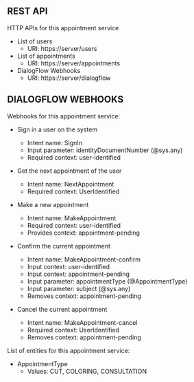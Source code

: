 ## REST API

HTTP APIs for this appointment service 
* List of users
  * URI: https://server/users
* List of appointments
  * URI: https://server/appointments
* DialogFlow Webhooks
  * URI: https://server/dialogflow

## DIALOGFLOW WEBHOOKS


Webhooks for this appointment service:

* Sign in a user on the system 
   * Intent name: SignIn
   * Input parameter: identityDocumentNumber (@sys.any)
   * Required context: user-identified

* Get the next appointment of the user
  * Intent name: NextAppointment
  * Required context: UserIdentified

* Make a new appointment
  * Intent name: MakeAppointment
  * Required context: user-identified
  * Provides context: appointment-pending
  

* Confirm the current appointment 
  * Intent name: MakeAppointment-confirm
  * Input context: user-identified
  * Input context: appointment-pending
  * Input parameter: appointmentType (@AppointmentType)
  * Input parameter: subject (@sys.any)
  * Removes context: appointment-pending


* Cancel the current appointment 
  * Intent name: MakeAppointment-cancel 
  * Required context: UserIdentified
  * Removes context: appointment-pending
  

List of entities for this appointment service:
* AppointmentType
  * Values: CUT, COLORING, CONSULTATION
